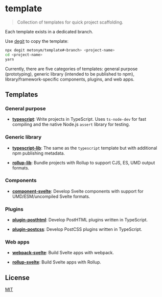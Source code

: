 # template

> Collection of templates for quick project scaffolding.

Each template exists in a dedicated branch.

Use [degit](https://github.com/Rich-Harris/degit) to copy the template:

```sh
npx degit metonym/template#<branch> <project-name>
cd <project-name>
yarn
```

Currently, there are five categories of templates: general purpose (prototyping), generic library (intended to be published to npm), library/framework-specific components, plugins, and web apps.

## Templates

### General purpose

- **[typescript](https://github.com/metonym/template/tree/typescript)**: Write projects in TypeScript. Uses `ts-node-dev` for fast compiling and the native Node.js `assert` library for testing.

### Generic library

- **[typescript-lib](https://github.com/metonym/template/tree/typescript-lib)**: The same as the `typescript` template but with additional npm publishing metadata.

- **[rollup-lib](https://github.com/metonym/template/tree/rollup-lib)**: Bundle projects with Rollup to support CJS, ES, UMD output formats.

### Components

- **[component-svelte](https://github.com/metonym/template/tree/component-svelte)**: Develop Svelte components with support for UMD/ESM/uncompiled Svelte formats.

### Plugins

- **[plugin-posthtml](https://github.com/metonym/template/tree/plugin-posthtml)**: Develop PostHTML plugins written in TypeScript.

- **[plugin-postcss](https://github.com/metonym/template/tree/plugin-postcss)**: Develop PostCSS plugins written in TypeScript.

### Web apps

- **[webpack-svelte](https://github.com/metonym/template/tree/webpack-svelte)**: Build Svelte apps with webpack.

- **[rollup-svelte](https://github.com/metonym/template/tree/rollup-svelte)**: Build Svelte apps with Rollup.

## License

[MIT](LICENSE)
